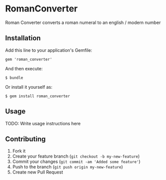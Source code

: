 # RomanConverter

Roman Converter converts a roman numeral to an english / modern number

## Installation

Add this line to your application's Gemfile:

    gem 'roman_converter'

And then execute:

    $ bundle

Or install it yourself as:

    $ gem install roman_converter

## Usage

TODO: Write usage instructions here

## Contributing

1. Fork it
2. Create your feature branch (`git checkout -b my-new-feature`)
3. Commit your changes (`git commit -am 'Added some feature'`)
4. Push to the branch (`git push origin my-new-feature`)
5. Create new Pull Request
